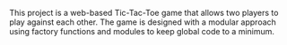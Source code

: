 This project is a web-based Tic-Tac-Toe game that allows two players to play against each other. The game is designed with a modular approach using factory functions and modules to keep global code to a minimum.

